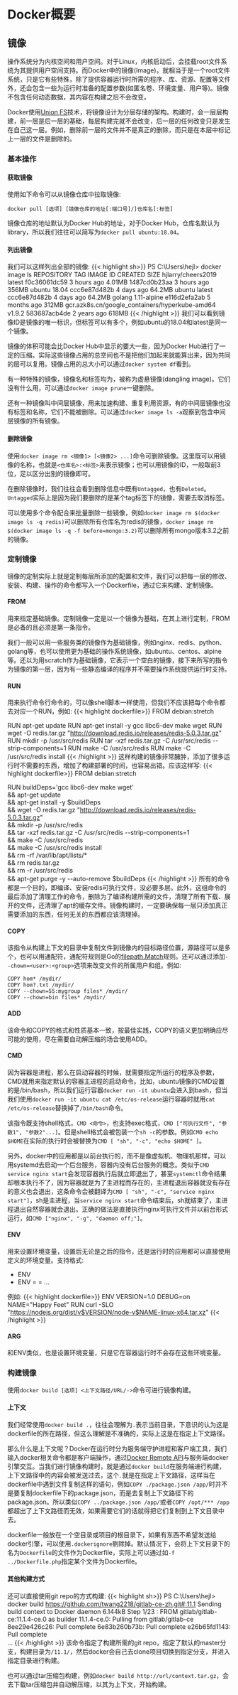 # Docker概要

镜像
-------

操作系统分为内核空间和用户空间。对于Linux，内核启动后，会挂载root文件系统为其提供用户空间支持。而Docker中的镜像(Image)，就相当于是一个root文件系统，只是它有些特殊，除了提供容器运行时所需的程序、库、资源、配置等文件外，还会包含一些为运行时准备的配置参数(如匿名卷、环境变量、用户等)。镜像不包含任何动态数据，其内容在构建之后不会改变。

Docker使用[Union FS](https://en.wikipedia.org/wiki/Union_mount)技术，将镜像设计为分层存储的架构。构建时，会一层层构建，前一层是后一层的基础，每层构建完就不会改变，后一层的任何改变只是发生在自己这一层。例如，删除前一层的文件并不是真正的删除，而只是在本层中标记上一层的文件是删除的。

### 基本操作
#### 获取镜像
使用如下命令可以从镜像仓库中拉取镜像:
```
docker pull [选项] [镜像仓库的地址[:端口号]/]仓库名[:标签]
```
镜像仓库的地址默认为Docker Hub的地址，对于Docker Hub，仓库名默认为library，所以我们往往可以简写为`docker pull ubuntu:18.04`。

#### 列出镜像
我们可以这样列出全部的镜像:
{{< highlight sh>}}
PS C:\Users\hejl> docker image ls
REPOSITORY                                       TAG                 IMAGE ID            CREATED             SIZE
hjlarry/cheers2019                               latest              f0c36061dc59        3 hours ago         4.01MB
<none>                                           <none>              1487cd0b23aa        3 hours ago         356MB
ubuntu                                           18.04               ccc6e87d482b        4 days ago          64.2MB
ubuntu                                           latest              ccc6e87d482b        4 days ago          64.2MB
golang                                           1.11-alpine         e116d2efa2ab        5 months ago        312MB
gcr.azk8s.cn/google_containers/hyperkube-amd64   v1.9.2              583687acb4de        2 years ago         618MB
{{< /highlight >}}
我们可以看到镜像ID是镜像的唯一标识，但标签可以有多个，例如ubuntu的18.04和latest是同一个镜像。

镜像的体积可能会比Docker Hub中显示的要大一些，因为Docker Hub进行了一定的压缩。实际这些镜像占用的总空间也不是把他们加起来就能算出来，因为共同的层可以复用。镜像占用的总大小可以通过`docker system df`看到。

有一种特殊的镜像，镜像名和标签均为<none>，被称为虚悬镜像(dangling image)。它们没有什么用，可以通过`docker image prune`一键删除。

还有一种镜像叫中间层镜像，用来加速构建、重复利用资源，有的中间层镜像也没有标签和名称，它们不能被删除。可以通过`docker image ls -a`观察到包含中间层镜像的所有镜像。

#### 删除镜像
使用`docker image rm <镜像1> [<镜像2> ...]`命令可删除镜像。这里既可以用镜像的名称，也就是`<仓库名>:<标签>`来表示镜像；也可以用镜像的ID，一般取前3位，足以区分出别的镜像即可。

在删除镜像时，我们往往会看到删除信息中既有`Untagged`，也有`Deleted`。`Untagged`实际上是因为我们要删除的是某个tag标签下的镜像，需要去取消标签。

可以使用多个命令配合来批量删除一些镜像，例如`docker image rm $(docker image ls -q redis)`可以删除所有仓库名为redis的镜像，`docker image rm $(docker image ls -q -f before=mongo:3.2)`可以删除所有mongo版本3.2之前的镜像。

### 定制镜像
镜像的定制实际上就是定制每层所添加的配置和文件，我们可以把每一层的修改、安装、构建、操作的命令都写入一个Dockerfile，通过它来构建、定制镜像。

#### FROM
用来指定基础镜像。定制镜像一定是以一个镜像为基础，在其上进行定制，FROM是必备的且必须是第一条指令。

我们一般可以用一些服务类的镜像作为基础镜像，例如nginx、redis、python、golang等，也可以使用更为基础的操作系统镜像，如ubuntu、centos、alpine等。还以为用scratch作为基础镜像，它表示一个空白的镜像，接下来所写的指令为镜像的第一层，因为有一些静态编译的程序并不需要操作系统提供运行时支持。

#### RUN
用来执行命令行命令的，可以像shell脚本一样使用，但我们不应该把每个命令都去对应一个RUN，例如:
{{< highlight dockerfile>}}
FROM debian:stretch

RUN apt-get update
RUN apt-get install -y gcc libc6-dev make wget
RUN wget -O redis.tar.gz "http://download.redis.io/releases/redis-5.0.3.tar.gz"
RUN mkdir -p /usr/src/redis
RUN tar -xzf redis.tar.gz -C /usr/src/redis --strip-components=1
RUN make -C /usr/src/redis
RUN make -C /usr/src/redis install
{{< /highlight >}}
这样构建的镜像非常臃肿，添加了很多运行时不需要的东西，增加了构建部署的时间，也容易出错。应该这样写:
{{< highlight dockerfile>}}
FROM debian:stretch

RUN buildDeps='gcc libc6-dev make wget' \
    && apt-get update \
    && apt-get install -y $buildDeps \
    && wget -O redis.tar.gz "http://download.redis.io/releases/redis-5.0.3.tar.gz" \
    && mkdir -p /usr/src/redis \
    && tar -xzf redis.tar.gz -C /usr/src/redis --strip-components=1 \
    && make -C /usr/src/redis \
    && make -C /usr/src/redis install \
    && rm -rf /var/lib/apt/lists/* \
    && rm redis.tar.gz \
    && rm -r /usr/src/redis \
    && apt-get purge -y --auto-remove $buildDeps
{{< /highlight >}}
所有的命令都是一个目的，即编译、安装redis可执行文件，没必要多层。此外，这组命令的最后添加了清理工作的命令，删除为了编译构建所需的文件，清理了所有下载、展开的文件，还清理了apt的缓存文件。镜像构建时，一定要确保每一层只添加真正需要添加的东西，任何无关的东西都应该清理掉。

#### COPY
该指令从构建上下文的目录中复制文件到镜像内的目标路径位置，源路径可以是多个，也可以用通配符，通配符规则是Go的[filepath.Match](https://golang.org/pkg/path/filepath/#Match)规则。还可以通过添加`--chown=<user>:<group>`选项来改变文件的所属用户和组。例如:
```
COPY hom* /mydir/
COPY hom?.txt /mydir/
COPY --chown=55:mygroup files* /mydir/
COPY --chown=bin files* /mydir/
```

#### ADD
该命令和COPY的格式和性质基本一致，按最佳实践，COPY的语义更加明确应尽可能的使用，尽在需要自动解压缩的场合使用ADD。

#### CMD
因为容器是进程，那么在启动容器的时候，就需要指定所运行的程序及参数，CMD就用来指定默认的容器主进程的启动命令。比如，ubuntu镜像的CMD设置的是/bin/bash，所以我们运行容器`docker run -it ubuntu`会进入到bash，但当我们使用`docker run -it ubuntu cat /etc/os-release`运行容器时就用`cat /etc/os-release`替换掉了`/bin/bash`命令。

该指令既支持shell格式，`CMD <命令>`，也支持exec格式，`CMD ["可执行文件", "参数1", "参数2"...]`。但是shell格式会被包装一个`sh -c`的参数。例如`CMD echo $HOME`在实际的执行时会被替换为`CMD [ "sh", "-c", "echo $HOME" ]`。

另外，docker中的应用都是以前台执行的，而不是像虚拟机、物理机那样，可以用systemd去启动一个后台服务，容器内没有后台服务的概念。类似于`CMD service nginx start`会发现容器执行后就立即退出了，甚至`systemctl`命令结果却根本执行不了，因为容器就是为了主进程而存在的，主进程退出容器就没有存在的意义也会退出，这条命令会被翻译为`CMD [ "sh", "-c", "service nginx start"]`，sh是主进程，当`service nginx start`命令结束后，sh就结束了，主进程退出自然容器就会退出。正确的做法是直接执行nginx可执行文件并以前台形式运行，如`CMD ["nginx", "-g", "daemon off;"]`。

#### ENV
用来设置环境变量，设置后无论是之后的指令，还是运行时的应用都可以直接使用定义的环境变量。支持格式:

* ENV <key> <value>
* ENV <key1>=<value1> <key2>=<value2> ...

例如:
{{< highlight dockerfile>}}
ENV VERSION=1.0 DEBUG=on NAME="Happy Feet"
RUN curl -SLO "https://nodejs.org/dist/v$VERSION/node-v$NAME-linux-x64.tar.xz"
{{< /highlight >}}

#### ARG
和ENV类似，也是设置环境变量，只是它在容器运行时不会存在这些环境变量。

### 构建镜像
使用`docker build [选项] <上下文路径/URL/->`命令可进行镜像构建。

#### 上下文
我们经常使用`docker build .`，往往会理解为`.`表示当前目录，下意识的认为这是dockerfile的所在路径，但这么理解是不准确的，实际上这是在指定上下文路径。

那么什么是上下文呢？Docker在运行时分为服务端守护进程和客户端工具，我们输入docker相关命令都是客户端操作，通过[Docker Remote API](https://docs.docker.com/develop/sdk/)与服务端docker引擎交互。当我们进行镜像构建时，就是通过`docker build`在服务端进行构建，上下文路径中的内容会被发送过去，这个`.`就是在指定上下文路径，这样当在dockerfile中遇到文件复制这样的语句，例如`COPY ./package.json /app/`时并不是要复制dockerfile下的package.json，而是去复制上下文路径下的package.json。所以类似`COPY ../package.json /app/`或者`COPY /opt/*** /app`都超出了上下文路径而无效，如果需要它们的话就得把它们复制到上下文目录中去。

dockerfile一般放在一个空目录或项目的根目录下，如果有东西不希望发送给docker引擎，可以使用`.dockerignore`剔除掉。默认情况下，会将上下文目录下的名为`Dockerfile`的文件作为Dockerfile，实际上可以通过如`-f ../Dockerfile.php`指定某个文件为Dockerfile。

#### 其他构建方式
还可以直接使用git repo的方式构建:
{{< highlight sh>}}
PS C:\Users\hejl>  docker build https://github.com/twang2218/gitlab-ce-zh.git#:11.1
Sending build context to Docker daemon  6.144kB
Step 1/23 : FROM gitlab/gitlab-ce:11.1.4-ce.0 as builder
11.1.4-ce.0: Pulling from gitlab/gitlab-ce
8ee29e426c26: Pull complete                                                                    6e83b260b73b: Pull complete                                                                    e26b65fd1143: Pull complete      
...
{{< /highlight >}}
该命令指定了构建所需的git repo，指定了默认的master分支，构建目录为`/11.1/`，然后docker会自己去clone项目切换到指定分支，并进入指定目录进行构建。

也可以通过tar压缩包构建，例如`docker build http://url/context.tar.gz`，会去下载tar压缩包并自动解压缩，以其为上下文，开始构建。